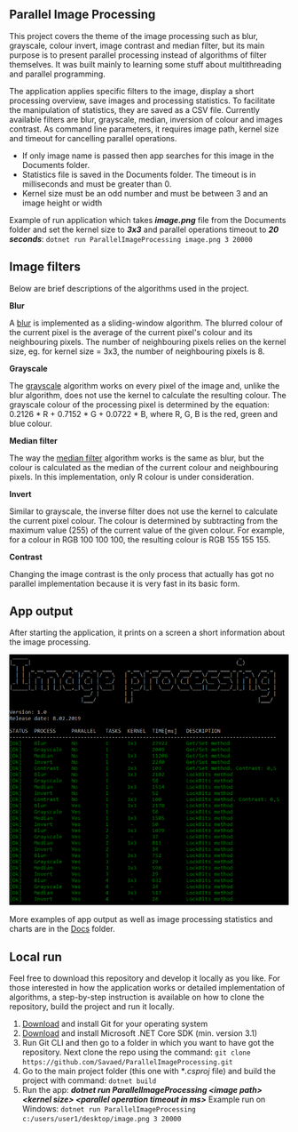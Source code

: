 ## Parallel Image Processing

This project covers the theme of the image processing such as blur, grayscale, colour invert, image contrast and median filter, 
but its main purpose is to present parallel processing instead of algorithms of filter themselves. It was built mainly to 
learning some stuff about multithreading and parallel programming.

The application applies specific filters to the image, display a short processing overview, save images and processing statistics. 
To facilitate the manipulation of statistics, they are saved as a CSV file. Currently available filters are blur, grayscale, median, 
inversion of colour and images contrast. As command line parameters, it requires image path, kernel size and timeout for cancelling 
parallel operations. 

  - If only image name is passed then app searches for this image in the Documents folder. 
  - Statistics file is saved in the Documents folder. The timeout is in milliseconds and must be greater than 0.
  - Kernel size must be an odd number and must be between 3 and an image height or width
  
Example of run application which takes ***image.png*** file from the Documents folder and set the kernel size to ***3x3*** and parallel 
operations timeout to ***20 seconds***: `dotnet run ParallelImageProcessing image.png 3 20000`

## Image filters

Below are brief descriptions of the algorithms used in the project.

**Blur**

A [blur](https://en.wikipedia.org/wiki/Box_blur) is implemented as a sliding-window algorithm. The blurred colour of the current pixel 
is the average of the current pixel's colour and its neighbouring pixels. The number of neighbouring pixels 
relies on the kernel size, eg. for kernel size = 3x3, the number of neighbouring pixels is 8.

**Grayscale**

The [grayscale](https://en.wikipedia.org/wiki/Grayscale) algorithm works on every pixel of the image and, unlike the blur algorithm, 
does not use the kernel to calculate the resulting colour. The grayscale colour of the processing pixel is determined by the equation: 
0.2126 * R + 0.7152 * G + 0.0722 * B, where R, G, B is the red, green and blue colour.

**Median filter**

The way the [median filter](https://en.wikipedia.org/wiki/Median_filter) algorithm works is the same as blur, but the colour is calculated 
as the median of the current colour and neighbouring pixels. 
In this implementation, only R colour is under consideration.

**Invert**

Similar to grayscale, the inverse filter does not use the kernel to calculate the current pixel colour. The colour is determined by 
subtracting from the maximum value (255) of the current value of the given colour. For example, for a colour 
in RGB 100 100 100, the resulting colour is RGB 155 155 155.

**Contrast**

Changing the image contrast is the only process that actually has got no parallel implementation because it is very fast in 
its basic form.

## App output

After starting the application, it prints on a screen a short information about the image processing.

![console output](https://github.com/Savaed/ParallelImageProcessing/blob/master/Docs/console-output.png)

More examples of app output as well as image processing statistics and charts are in the 
[Docs](https://github.com/Savaed/ParallelImageProcessing/blob/master/Docs) folder.


## Local run

Feel free to download this repository and develop it locally as you like. For those interested in how the application works
or detailed implementation of algorithms, a step-by-step instruction is available on how to clone the repository, build the 
project and run it locally.

1. [Download](https://git-scm.com/downloads) and install Git for your operating system
2. [Download](https://dotnet.microsoft.com/download/dotnet-core) and install Microsoft .NET Core SDK (min. version 3.1)
3. Run Git CLI and then go to a folder in which you want to have got the repository. Next clone the repo using the command: 
`git clone https://github.com/Savaed/ParallelImageProcessing.git`
4. Go to the main project folder (this one with **.csproj* file) and build the project with command: `dotnet build`
5. Run the app: ***dotnet run ParallelImageProcessing \<image path\> \<kernel size\> \<parallel operation timeout in ms\>***
Example run on Windows: `dotnet run ParallelImageProcessing c:/users/user1/desktop/image.png 3 20000`

